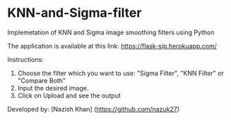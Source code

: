# KNN-and-Sigma-filter
Implemetation of KNN and Sigma image smoothing filters using Python

The application is available at this link: https://flask-sip.herokuapp.com/

Instructions:
1. Choose the filter which you want to use: "Sigma Filter", "KNN Filter" or "Compare Both"
2. Input the desired image.
3. Click on Upload and see the output

Developed by:	[Nazish Khan] (https://github.com/nazuk27)
